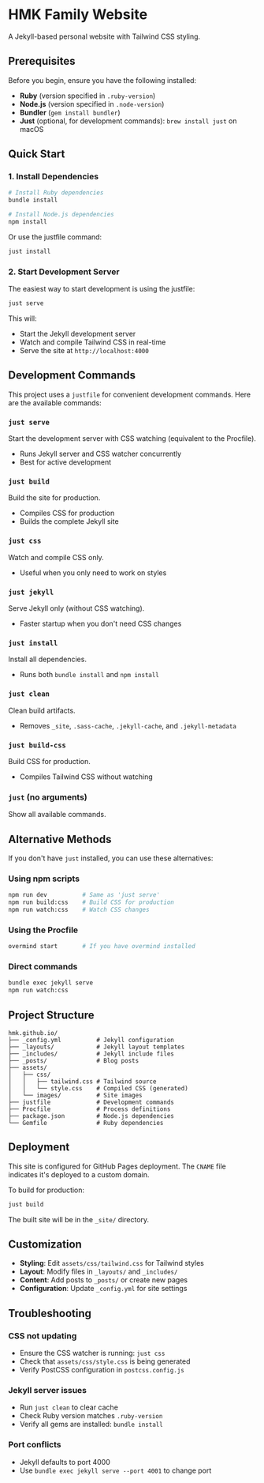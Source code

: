# HMK Family Website

A Jekyll-based personal website with Tailwind CSS styling.

## Prerequisites

Before you begin, ensure you have the following installed:

- **Ruby** (version specified in `.ruby-version`)
- **Node.js** (version specified in `.node-version`)
- **Bundler** (`gem install bundler`)
- **Just** (optional, for development commands): `brew install just` on macOS

## Quick Start

### 1. Install Dependencies

```bash
# Install Ruby dependencies
bundle install

# Install Node.js dependencies
npm install
```

Or use the justfile command:
```bash
just install
```

### 2. Start Development Server

The easiest way to start development is using the justfile:

```bash
just serve
```

This will:
- Start the Jekyll development server
- Watch and compile Tailwind CSS in real-time
- Serve the site at `http://localhost:4000`

## Development Commands

This project uses a `justfile` for convenient development commands. Here are the available commands:

### `just serve`
Start the development server with CSS watching (equivalent to the Procfile).
- Runs Jekyll server and CSS watcher concurrently
- Best for active development

### `just build`
Build the site for production.
- Compiles CSS for production
- Builds the complete Jekyll site

### `just css`
Watch and compile CSS only.
- Useful when you only need to work on styles

### `just jekyll`
Serve Jekyll only (without CSS watching).
- Faster startup when you don't need CSS changes

### `just install`
Install all dependencies.
- Runs both `bundle install` and `npm install`

### `just clean`
Clean build artifacts.
- Removes `_site`, `.sass-cache`, `.jekyll-cache`, and `.jekyll-metadata`

### `just build-css`
Build CSS for production.
- Compiles Tailwind CSS without watching

### `just` (no arguments)
Show all available commands.

## Alternative Methods

If you don't have `just` installed, you can use these alternatives:

### Using npm scripts
```bash
npm run dev          # Same as 'just serve'
npm run build:css    # Build CSS for production
npm run watch:css    # Watch CSS changes
```

### Using the Procfile
```bash
overmind start       # If you have overmind installed
```

### Direct commands
```bash
bundle exec jekyll serve
npm run watch:css
```

## Project Structure

```
hmk.github.io/
├── _config.yml          # Jekyll configuration
├── _layouts/            # Jekyll layout templates
├── _includes/           # Jekyll include files
├── _posts/              # Blog posts
├── assets/
│   ├── css/
│   │   ├── tailwind.css # Tailwind source
│   │   └── style.css    # Compiled CSS (generated)
│   └── images/          # Site images
├── justfile             # Development commands
├── Procfile             # Process definitions
├── package.json         # Node.js dependencies
└── Gemfile              # Ruby dependencies
```

## Deployment

This site is configured for GitHub Pages deployment. The `CNAME` file indicates it's deployed to a custom domain.

To build for production:
```bash
just build
```

The built site will be in the `_site/` directory.

## Customization

- **Styling**: Edit `assets/css/tailwind.css` for Tailwind styles
- **Layout**: Modify files in `_layouts/` and `_includes/`
- **Content**: Add posts to `_posts/` or create new pages
- **Configuration**: Update `_config.yml` for site settings

## Troubleshooting

### CSS not updating
- Ensure the CSS watcher is running: `just css`
- Check that `assets/css/style.css` is being generated
- Verify PostCSS configuration in `postcss.config.js`

### Jekyll server issues
- Run `just clean` to clear cache
- Check Ruby version matches `.ruby-version`
- Verify all gems are installed: `bundle install`

### Port conflicts
- Jekyll defaults to port 4000
- Use `bundle exec jekyll serve --port 4001` to change port 
